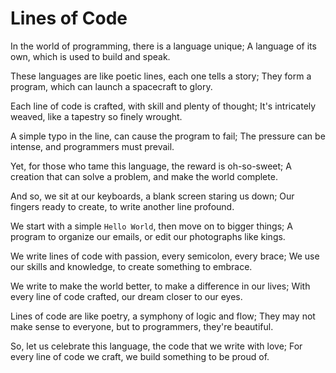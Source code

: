 # Lines of Code

In the world of programming,
there is a language unique;
A language of its own,
which is used to build and speak.

These languages are like poetic lines,
each one tells a story;
They form a program,
which can launch a spacecraft to glory.

Each line of code is crafted,
with skill and plenty of thought;
It's intricately weaved,
like a tapestry so finely wrought.

A simple typo in the line,
can cause the program to fail;
The pressure can be intense,
and programmers must prevail.

Yet, for those who tame this language,
the reward is oh-so-sweet;
A creation that can solve a problem,
and make the world complete.

And so, we sit at our keyboards,
a blank screen staring us down;
Our fingers ready to create,
to write another line profound.

We start with a simple `Hello World`,
then move on to bigger things;
A program to organize our emails,
or edit our photographs like kings.

We write lines of code with passion,
every semicolon, every brace;
We use our skills and knowledge,
to create something to embrace.

We write to make the world better,
to make a difference in our lives;
With every line of code crafted,
our dream closer to our eyes.

Lines of code are like poetry,
a symphony of logic and flow;
They may not make sense to everyone,
but to programmers, they're beautiful.

So, let us celebrate this language,
the code that we write with love;
For every line of code we craft,
we build something to be proud of.